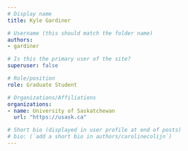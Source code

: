 ```yaml
---
# Display name
title: Kyle Gardiner

# Username (this should match the folder name)
authors:
- gardiner

# Is this the primary user of the site?
superuser: false

# Role/position
role: Graduate Student

# Organizations/Affiliations
organizations:
- name: University of Saskatchewan
  url: "https://usask.ca"

# Short bio (displayed in user profile at end of posts)
# bio: (`add a short bio in authors/carolinecolijn`)
---
```


